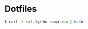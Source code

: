 # Dotfiles

```bash
$ curl -L bit.ly/dot-sawa-zen | bash
```

<!-- ## NeoBundleのインストール -->
<!-- ```terminal -->
<!-- mkdir -p ~/.vim/bundle -->
<!-- git clone https://github.com/Shougo/neobundle.vim ~/.vim/bundle/neobundle.vim -->
<!-- ``` -->
<!-- vimの画面でNeoBundleのプラグインをインストール -->
<!-- ```vim -->
<!-- :NeoBundleInstall -->
<!-- ``` -->
<!--  -->
<!-- ## NeoCompleteの準備 -->
<!--  -->
<!-- vimを入れなおす -->
<!--  -->
<!-- ```bash -->
<!-- $ brew uninstall vim -->
<!-- $ brew install vim --with-lua -->
<!-- ``` -->
<!--  -->
<!-- ## Rictyフォントの用意 -->
<!--  -->
<!-- 1. Rictyフォントをインストール -->
<!--  -->
<!--   ```bash -->
<!-- $ brew tap sanemat/font -->
<!-- $ brew install ricty -->
<!-- … -->
<!-- $ cp -f /usr/local/Cellar/ricty/x.x.x/share/fonts/Ricty*.ttf ~/Library/Fonts/ -->
<!--   ``` -->
<!--  -->
<!-- 1. Rictyをairlineに合うようにパッチを当てる -->
<!--  -->
<!--   ```bash -->
<!-- $ git clone git@github.com:Lokaltog/vim-powerline.git -->
<!-- $ cd vim-powerline -->
<!-- $ cp ~/Library/Fonts/Ricty-Regular.ttf ./fontpatcher/ -->
<!-- $ fontforge -lang=py -script fontpatcher Ricty-Regular.ttf -->
<!--   ``` -->
<!--  -->
<!-- 1. ターミナルのfontを`Ricty for Powerline`に変更 -->
<!-- 1. 三角が合うように`Non-ASCII Font`調整 -->
<!--  -->
<!-- ## vimdiffの設定 -->
<!--  -->
<!-- 1. `/usr/local/bin/git_diff_wrapper`を生成して以下を記述 -->
<!--   ```bash -->
<!-- #!/bin/sh -->
<!-- vimdiff "$2" "$5" -->
<!--   ``` -->
<!--  -->
<!-- 1. 実行権限の付与 -->
<!--   ```bash -->
<!-- $ chmod +x /usr/local/bin/git_diff_wrapper -->
<!--   ``` -->
